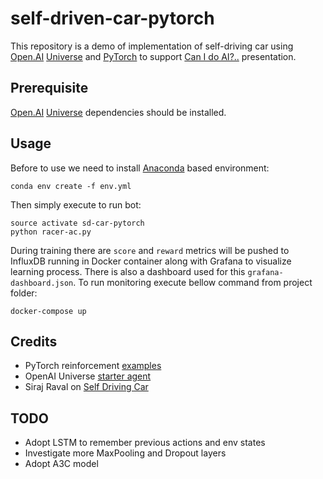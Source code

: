 self-driven-car-pytorch
========================

This repository is a demo of implementation of self-driving car using [Open.AI](https://openai.com/) [Universe](https://github.com/openai/universe) and [PyTorch](http://pytorch.org/) to support [Can I do AI?..](https://www.slideshare.net/IzzetMustafaiev/can-i-do-ai) presentation.

Prerequisite
------------------------

[Open.AI](https://openai.com/) [Universe](https://github.com/openai/universe) dependencies should be installed.

Usage
------------------------

Before to use we need to install [Anaconda](https://conda.io) based environment:

    conda env create -f env.yml

Then simply execute to run bot:

    source activate sd-car-pytorch
    python racer-ac.py

During training there are `score` and `reward` metrics will be pushed to InfluxDB running in Docker container along with Grafana to visualize learning process. 
There is also a dashboard used for this `grafana-dashboard.json`.
To run monitoring execute bellow command from project folder:

    docker-compose up

Credits
------------------------    

* PyTorch reinforcement [examples](https://github.com/pytorch/examples/tree/master/reinforcement_learning)
* OpenAI Universe [starter agent](https://github.com/openai/universe-starter-agent)
* Siraj Raval on [Self Driving Car](https://github.com/llSourcell/Self-Driving-Car-Demo)

TODO
------------------------    
* Adopt LSTM to remember previous actions and env states
* Investigate more MaxPooling and Dropout layers
* Adopt A3C model